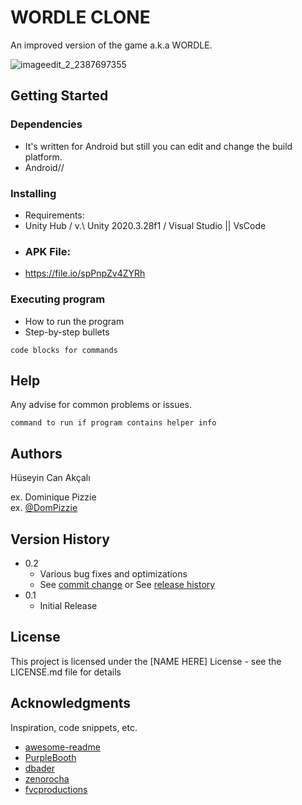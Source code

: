 # WORDLE CLONE 
An improved version of the game a.k.a WORDLE.

![imageedit_2_2387697355](https://user-images.githubusercontent.com/80987102/153830835-907d2f52-2488-49e3-b4d4-2284d849d784.png)


## Getting Started

### Dependencies

* It's written for Android but still you can edit and change the build platform.
* Android//

### Installing

* Requirements:
* Unity Hub / v.\ Unity 2020.3.28f1 / Visual Studio || VsCode
* ### APK File:
* https://file.io/spPnpZv4ZYRh

### Executing program

* How to run the program
* Step-by-step bullets
```
code blocks for commands
```

## Help

Any advise for common problems or issues.
```
command to run if program contains helper info
```

## Authors

Hüseyin Can Akçalı

ex. Dominique Pizzie  
ex. [@DomPizzie](https://twitter.com/dompizzie)

## Version History

* 0.2
    * Various bug fixes and optimizations
    * See [commit change]() or See [release history]()
* 0.1
    * Initial Release

## License

This project is licensed under the [NAME HERE] License - see the LICENSE.md file for details

## Acknowledgments

Inspiration, code snippets, etc.
* [awesome-readme](https://github.com/matiassingers/awesome-readme)
* [PurpleBooth](https://gist.github.com/PurpleBooth/109311bb0361f32d87a2)
* [dbader](https://github.com/dbader/readme-template)
* [zenorocha](https://gist.github.com/zenorocha/4526327)
* [fvcproductions](https://gist.github.com/fvcproductions/1bfc2d4aecb01a834b46)
